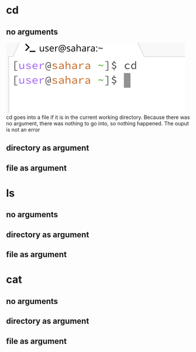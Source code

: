 # cd
## no arguments
![Image](lab1ss1.png)
cd goes into a file if it is in the current working directory. Because there was no argument, there was nothing to go into, so nothing happened.
The ouput is not an error
## directory as argument

## file as argument
# ls
## no arguments
## directory as argument
## file as argument
# cat
## no arguments
## directory as argument
## file as argument
